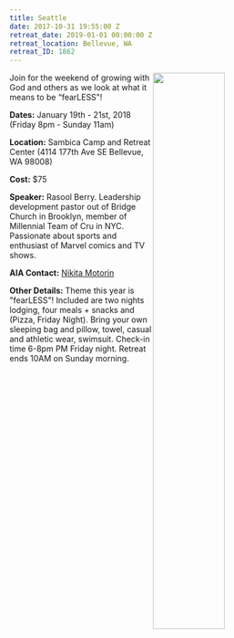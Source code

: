 ```yaml
---
title: Seattle
date: 2017-10-31 19:55:00 Z
retreat_date: 2019-01-01 00:00:00 Z
retreat_location: Bellevue, WA
retreat_ID: 1862
---
```


<img src="/uploads/pacSoFlyer.png" style="float:right; width: 50%" />
Join for the weekend of growing with God and others as we look at what it means to be “fearLESS"!

**Dates:** January 19th - 21st, 2018 (Friday 8pm - Sunday 11am)

**Location:** Sambica Camp and Retreat Center (4114 177th Ave SE Bellevue, WA 98008)

**Cost:** $75

**Speaker:** Rasool Berry. Leadership development pastor out of Bridge Church in Brooklyn, member of Millennial Team of Cru in NYC. Passionate about sports and enthusiast of Marvel comics and TV shows.

**AIA Contact:** [Nikita Motorin](https://mail.google.com/mail/?view=cm&fs=1&tf=1&to=nikita.motorin@athletesinaction.org)

**Other Details:** Theme this year is "fearLESS"! Included are two nights lodging, four meals \+ snacks and (Pizza, Friday Night). Bring your own sleeping bag and pillow, towel, casual and athletic wear, swimsuit. Check-in time 6-8pm PM Friday night. Retreat ends 10AM on Sunday morning.